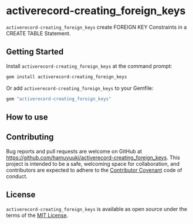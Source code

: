 # activerecord-creating_foreign_keys
`activerecord-creating_foreign_keys` create FOREIGN KEY Constraints in a CREATE TABLE Statement.

## Getting Started
Install `activerecord-creating_foreign_keys` at the command prompt:
```sh
gem install activerecord-creating_foreign_keys
```

Or add `activerecord-creating_foreign_keys` to your Gemfile:
```ruby
gem "activerecord-creating_foreign_keys"
```

## How to use

## Contributing
Bug reports and pull requests are welcome on GitHub at https://github.com/hamuyuuki/activerecord-creating_foreign_keys. This project is intended to be a safe, welcoming space for collaboration, and contributors are expected to adhere to the [Contributor Covenant](http://contributor-covenant.org) code of conduct.

## License
`activerecord-creating_foreign_keys` is available as open source under the terms of the [MIT License](https://opensource.org/licenses/MIT).
